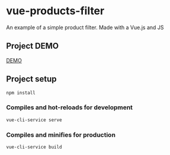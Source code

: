 # vue-products-filter
An example of a simple product filter. Made with a Vue.js and JS

## Project DEMO
<a href="https://vue-products-filter.netlify.app/">DEMO</a>


## Project setup
```
npm install
```

### Compiles and hot-reloads for development
```
vue-cli-service serve
```

### Compiles and minifies for production
```
vue-cli-service build
```
